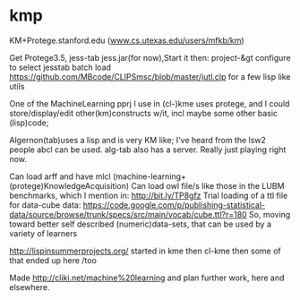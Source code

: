 kmp
===

KM+Protege.stanford.edu  (www.cs.utexas.edu/users/mfkb/km)

Get Protege3.5, jess-tab jess.jar(for now),Start it then: project-&gt configure to select jesstab
batch load https://github.com/MBcode/CLIPSmsc/blob/master/jutl.clp for a few lisp like utils

One of the MachineLearning pprj I use in (cl-)kme uses protege, and I could store/display/edit
 other(km)constructs w/it, incl maybe some other basic (lisp)code;  

Algernon(tab)uses a lisp and is very KM like; I've heard from the lsw2 people abcl can be used.
alg-tab also has a server.  Really just playing right now.

Can load arff and have mlcl (machine-learning+(protege)KnowledgeAcquisition)
Can load owl file/s like those in the LUBM benchmarks, which I mention in: http://bit.ly/TP8gfz
Trial loading of a ttl file for data-cube data:
https://code.google.com/p/publishing-statistical-data/source/browse/trunk/specs/src/main/vocab/cube.ttl?r=180
So, moving toward better self described (numeric)data-sets, that can be used by a variety of learners

http://lispinsummerprojects.org/ started in kme then cl-kme then some of that ended up here /too

Made http://cliki.net/machine%20learning and plan further work, here and elsewhere.
